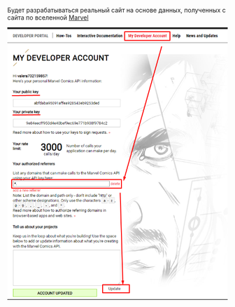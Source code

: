 
Будет разрабатываться реальный сайт на основе данных, полученных с сайта по вселенной [Marvel](https://developer.marvel.com/)

![](_png/Pasted%20image%2020221025093836.png)







